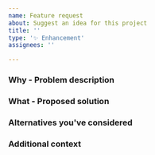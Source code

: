 ```yaml
---
name: Feature request
about: Suggest an idea for this project
title: ''
type: '✨ Enhancement'
assignees: ''

---
```


### Why - Problem description
<!-- A clear and concise description of what the problem is. Ex. I'm always frustrated when [...]-->

### What - Proposed solution
<!-- A clear and concise description of what you want to happen.-->

### Alternatives you've considered
<!-- A clear and concise description of any alternative solutions or features you've considered.-->

### Additional context
<!-- Add any other context or screenshots about the feature request here.-->
